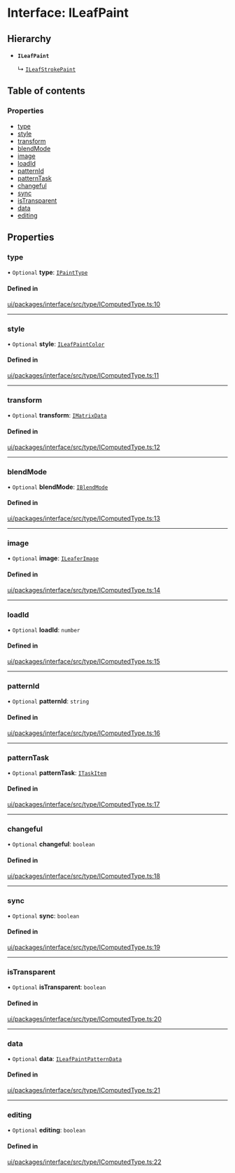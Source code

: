# Interface: ILeafPaint

## Hierarchy

- **`ILeafPaint`**

  ↳ [`ILeafStrokePaint`](ILeafStrokePaint.md)

## Table of contents

### Properties

- [type](ILeafPaint.md#type)
- [style](ILeafPaint.md#style)
- [transform](ILeafPaint.md#transform)
- [blendMode](ILeafPaint.md#blendmode)
- [image](ILeafPaint.md#image)
- [loadId](ILeafPaint.md#loadid)
- [patternId](ILeafPaint.md#patternid)
- [patternTask](ILeafPaint.md#patterntask)
- [changeful](ILeafPaint.md#changeful)
- [sync](ILeafPaint.md#sync)
- [isTransparent](ILeafPaint.md#istransparent)
- [data](ILeafPaint.md#data)
- [editing](ILeafPaint.md#editing)

## Properties

### type

• `Optional` **type**: [`IPaintType`](../modules.md#ipainttype)

#### Defined in

[ui/packages/interface/src/type/IComputedType.ts:10](https://github.com/leaferjs/leafer-ui/blob/66bfac2/packages/interface/src/type/IComputedType.ts#L10)

___

### style

• `Optional` **style**: [`ILeafPaintColor`](../modules.md#ileafpaintcolor)

#### Defined in

[ui/packages/interface/src/type/IComputedType.ts:11](https://github.com/leaferjs/leafer-ui/blob/66bfac2/packages/interface/src/type/IComputedType.ts#L11)

___

### transform

• `Optional` **transform**: [`IMatrixData`](IMatrixData.md)

#### Defined in

[ui/packages/interface/src/type/IComputedType.ts:12](https://github.com/leaferjs/leafer-ui/blob/66bfac2/packages/interface/src/type/IComputedType.ts#L12)

___

### blendMode

• `Optional` **blendMode**: [`IBlendMode`](../modules.md#iblendmode)

#### Defined in

[ui/packages/interface/src/type/IComputedType.ts:13](https://github.com/leaferjs/leafer-ui/blob/66bfac2/packages/interface/src/type/IComputedType.ts#L13)

___

### image

• `Optional` **image**: [`ILeaferImage`](ILeaferImage.md)

#### Defined in

[ui/packages/interface/src/type/IComputedType.ts:14](https://github.com/leaferjs/leafer-ui/blob/66bfac2/packages/interface/src/type/IComputedType.ts#L14)

___

### loadId

• `Optional` **loadId**: `number`

#### Defined in

[ui/packages/interface/src/type/IComputedType.ts:15](https://github.com/leaferjs/leafer-ui/blob/66bfac2/packages/interface/src/type/IComputedType.ts#L15)

___

### patternId

• `Optional` **patternId**: `string`

#### Defined in

[ui/packages/interface/src/type/IComputedType.ts:16](https://github.com/leaferjs/leafer-ui/blob/66bfac2/packages/interface/src/type/IComputedType.ts#L16)

___

### patternTask

• `Optional` **patternTask**: [`ITaskItem`](ITaskItem.md)

#### Defined in

[ui/packages/interface/src/type/IComputedType.ts:17](https://github.com/leaferjs/leafer-ui/blob/66bfac2/packages/interface/src/type/IComputedType.ts#L17)

___

### changeful

• `Optional` **changeful**: `boolean`

#### Defined in

[ui/packages/interface/src/type/IComputedType.ts:18](https://github.com/leaferjs/leafer-ui/blob/66bfac2/packages/interface/src/type/IComputedType.ts#L18)

___

### sync

• `Optional` **sync**: `boolean`

#### Defined in

[ui/packages/interface/src/type/IComputedType.ts:19](https://github.com/leaferjs/leafer-ui/blob/66bfac2/packages/interface/src/type/IComputedType.ts#L19)

___

### isTransparent

• `Optional` **isTransparent**: `boolean`

#### Defined in

[ui/packages/interface/src/type/IComputedType.ts:20](https://github.com/leaferjs/leafer-ui/blob/66bfac2/packages/interface/src/type/IComputedType.ts#L20)

___

### data

• `Optional` **data**: [`ILeafPaintPatternData`](ILeafPaintPatternData.md)

#### Defined in

[ui/packages/interface/src/type/IComputedType.ts:21](https://github.com/leaferjs/leafer-ui/blob/66bfac2/packages/interface/src/type/IComputedType.ts#L21)

___

### editing

• `Optional` **editing**: `boolean`

#### Defined in

[ui/packages/interface/src/type/IComputedType.ts:22](https://github.com/leaferjs/leafer-ui/blob/66bfac2/packages/interface/src/type/IComputedType.ts#L22)
